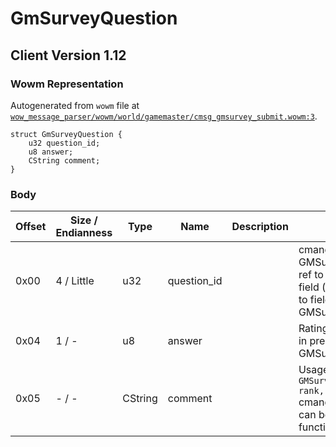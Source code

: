 # GmSurveyQuestion

## Client Version 1.12

### Wowm Representation

Autogenerated from `wowm` file at [`wow_message_parser/wowm/world/gamemaster/cmsg_gmsurvey_submit.wowm:3`](https://github.com/gtker/wow_messages/tree/main/wow_message_parser/wowm/world/gamemaster/cmsg_gmsurvey_submit.wowm#L3).
```rust,ignore
struct GmSurveyQuestion {
    u32 question_id;
    u8 answer;
    CString comment;
}
```
### Body

| Offset | Size / Endianness | Type | Name | Description | Comment |
| ------ | ----------------- | ---- | ---- | ----------- | ------- |
| 0x00 | 4 / Little | u32 | question_id |  | cmangos: questions found in GMSurveyQuestions.dbc<br/>ref to i'th GMSurveySurveys.dbc field (all fields in that dbc point to fields in GMSurveyQuestions.dbc) |
| 0x04 | 1 / - | u8 | answer |  | Rating: hardcoded limit of 0-5 in pre-Wrath, ranges defined in GMSurveyAnswers.dbc Wrath+ |
| 0x05 | - / - | CString | comment |  | Usage: `GMSurveyAnswerSubmit(question, rank, comment)`<br/>cmangos: Unused in stock UI, can be only set by calling Lua function |

